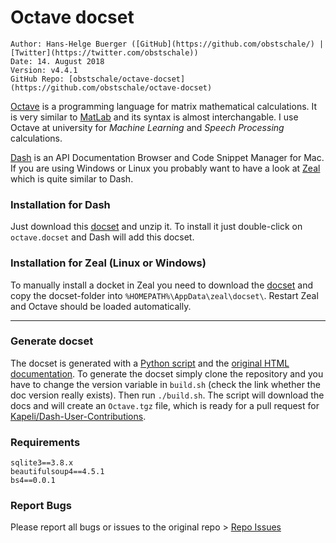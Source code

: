 # Octave docset

```
Author: Hans-Helge Buerger ([GitHub](https://github.com/obstschale/) | [Twitter](https://twitter.com/obstschale))
Date: 14. August 2018
Version: v4.4.1
GitHub Repo: [obstschale/octave-docset](https://github.com/obstschale/octave-docset)
```


[Octave](http://www.gnu.org/software/octave/) is a programming language for matrix mathematical calculations. It is very similar to [MatLab](http://www.mathworks.de/products/matlab/) and its syntax is almost interchangable. I use Octave at university for _Machine Learning_ and _Speech Processing_ calculations.

[Dash](http://kapeli.com/dash) is an API Documentation Browser and Code Snippet Manager for Mac. If you are using Windows or Linux you probably want to have a look at [Zeal](http://zealdocs.org/) which is quite similar to Dash.

### Installation for Dash

Just download this [docset](https://github.com/obstschale/octave-docset/archive/master.zip) and unzip it. To install it just double-click on `octave.docset` and Dash will add this docset.

### Installation for Zeal (Linux or Windows)

To manually install a docket in Zeal you need to download the [docset](https://github.com/obstschale/octave-docset/archive/master.zip) and copy the docset-folder into `%HOMEPATH%\AppData\zeal\docset\`. Restart Zeal and Octave should be loaded automatically.

***

### Generate docset

The docset is generated with a [Python script](https://github.com/obstschale/octave-docset/blob/master/octdoc2set.py) and the [original HTML documentation](http://www.gnu.org/software/octave/support.html). To generate the docset simply clone the repository and you have to change the version variable in `build.sh` (check the link whether the doc version really exists). Then run `./build.sh`. The script will download the docs and will create an `Octave.tgz` file, which is ready for a pull request for [Kapeli/Dash-User-Contributions](https://github.com/Kapeli/Dash-User-Contributions).

### Requirements
```
sqlite3==3.8.x
beautifulsoup4==4.5.1
bs4==0.0.1
```

### Report Bugs

Please report all bugs or issues to the original repo > [Repo Issues](https://github.com/obstschale/octave-docset/issues)
